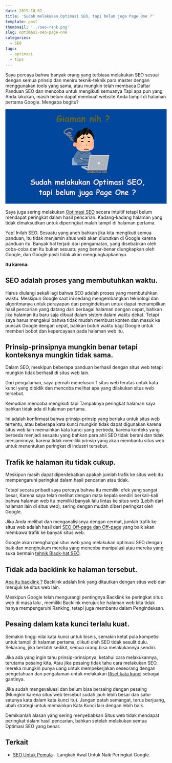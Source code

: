 ```yaml
---
date: 2019-10-02
title: 'Sudah melakukan Optimasi SEO, tapi belum juga Page One ?'
template: post
thumbnail: '../seo-rank.png'
slug: optimasi-seo-page-one
categories:
  - SEO
tags:
  - optimasi
  - tips
---
```


Saya percaya bahwa banyak orang yang terbiasa melakukan SEO sesuai dengan semua prinsip dan meniru teknik-teknik para master dengan menggunakan tools yang sama, atau mungkin telah membaca Daftar Panduan SEO dan mencoba untuk mengikuti semuanya Tapi apa pun yang Anda lakukan, masih belum dapat membuat website Anda tampil di halaman pertama Google. Mengapa begitu?

![](../images/optimasi-seo-tapi-belum-page-one.png)

Saya juga sering melakukan [Optimasi SEO](https://www.aradechoco.com/seo-dasar-untuk-pemula/) secara intuitif tetapi belum mendapat peringkat dalam hasil pencarian. Kadang-kadang halaman yang tidak dimaksudkan untuk diperingkat malah tampil di halaman pertama. 

Yap! Inilah SEO. Sesuatu yang aneh bahkan jika kita mengikuti semua panduan, itu tidak menjamin situs web akan diurutkan di Google karena panduan itu. Banyak hal terjadi dari pengamatan, yang disebabkan oleh coba-coba dan Itu bukan sesuatu yang benar-benar diungkapkan oleh Google, dan Google pasti tidak akan mengungkapkannya.

**Itu karena:**

## SEO adalah proses yang membutuhkan waktu.

Harus diulangi sekali lagi bahwa SEO adalah proses yang membutuhkan waktu. Meskipun Google saat ini sedang mengembangkan teknologi dan algoritmanya untuk perayapan dan pengindeksan untuk dapat menampilkan hasil pencarian yang datang dari berbagai halaman dengan cepat, bahkan jika halaman itu baru saja dibuat dalam sistem dalam waktu dekat. Tetapi saya harus mengakui bahwa tidak mudah membuat konten dan masuk ke puncak Google dengan cepat, bahkan butuh waktu bagi Google untuk memberi bobot dan kepercayaan pada halaman web itu.

## Prinsip-prinsipnya mungkin benar tetapi konteksnya mungkin tidak sama.

Dalam SEO, meskipun beberapa panduan berhasil dengan situs web tetapi mungkin tidak berhasil di situs web lain.

Dari pengalaman, saya pernah menelusuri 1 situs web teratas untuk kata kunci yang dibidik dan mencoba melihat apa yang dilakukan situs web tersebut. 

Kemudian mencoba mengikuti tapi Tampaknya peringkat halaman saya bahkan tidak ada di halaman pertama.

Ini adalah konfirmasi bahwa prinsip-prinsip yang berlaku untuk situs web tertentu, atau beberapa kata kunci mungkin tidak dapat digunakan karena situs web lain memainkan kata kunci yang berbeda, karena konteks yang berbeda menjadi sesuatu yang bahkan para ahli SEO tidak berani dan tidak menjaminnya, karena tidak memiliki prinsip yang akan membantu situs web untuk menentukan peringkat di industri tersebut.

## Trafik ke halaman itu tidak cukup.

Meskipun masih dapat diperdebatkan apakah jumlah trafik ke situs web itu mempengaruhi peringkat dalam hasil pencarian atau tidak. 

Tetapi secara pribadi saya percaya bahwa itu memiliki efek yang sangat besar, Karena saya telah melihat dengan mata kepala sendiri berkali-kali bahwa halaman web itu memiliki banyak lalu lintas ke situs web (Lebih dari halaman lain di situs web), sering dengan mudah diberi peringkat oleh Google.

Jika Anda melihat dan menganalisisnya dengan cermat, jumlah trafik ke situs web adalah hasil dari [SEO Off-page dan Off-page](https://www.aradechoco.com/seo-on-page-dan-seo-off-page/) yang baik akan membawa trafik ke banyak situs web. 

Google akan menghargai situs web yang melakukan optimasi SEO dengan baik dan menghukum mereka yang mencoba manipulasi atau mereka yang suka bermain [tehnik Black-hat SEO](https://www.aradechoco.com/teknik-black-hat-seo/).

## Tidak ada backlink ke halaman tersebut.

[Apa itu backlink ?](https://www.aradechoco.com/apa-itu-backlink/) Backlink adalah link yang ditautkan dengan situs web dan merujuk ke situs web lain.

Meskipun Google telah mengurangi pentingnya Backlink ke peringkat situs web di masa lalu  , memiliki Backlink merujuk ke halaman web kita tidak hanya mempengaruhi Ranking, tetapi juga membantu dalam Pengindeksan. 

## Pesaing dalam kata kunci terlalu kuat.

Semakin tinggi nilai kata kunci untuk bisnis, semakin ketat pula kompetisi untuk tampil di halaman pertama, diikuti oleh SEO tidak sesulit dulu. Sekarang, jika berlatih sedikit, semua orang bisa melakukannya sendiri. 

Jika ada yang ingin tahu prinsip-prinsipnya, ketahui cara melakukannya, terutama pesaing kita. Atau jika pesaing tidak tahu cara melakukan SEO, mereka mungkin punya uang untuk mempekerjakan seseorang dengan pengetahuan dan pengalaman untuk melakukan [Riset kata kunci](https://www.aradechoco.com/cara-riset-keyword-untuk-pemula/) sebagai gantinya. 

Jika sudah mengevaluasi dan belum bisa bersaing dengan pesaing (Mungkin karena situs web tersebut sudah jauh lebih besar dan satu-satunya kata dalam kata kunci itu). Jangan patah semangat, terus berjuang, ubah strategi untuk memainkan Kata Kunci lain dengan lebih baik.

Demikianlah alasan yang sering menyebabkan Situs web tidak mendapat peringkat dalam hasil pencarian, bahkan setelah melakukan semua Optimasi SEO yang benar. 

## Terkait

- [SEO Untuk Pemula](https://www.aradechoco.com/SEO-untuk-pemula/) - Langkah Awal Untuk Naik Peringkat Google.
